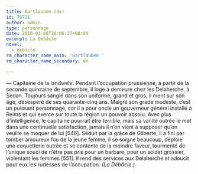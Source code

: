 ```yaml
---
title: Gartlauben (de)
id: 76721
author: admin
type: personnage
date: 2010-03-08T16:06:27+00:00
excerpt: La Débâcle
novel:
  - debacle
rm_character_name_main: 'Gartlauben '
rm_character_name_secondary: de

---
```

— Capitaine de la landwehr. Pendant l&rsquo;occupation prussienne, à partir de la seconde quinzaine de septembre, il loge à demeure chez les Delaherche, à Sedan. Toujours sanglé dans son uniforme, grand et gros, il ment sur son âge, désespéré de ses quarante-cinq ans. Malgré son grade modeste, c&rsquo;est un puissant personnage, car il a pour oncle un gouverneur général installé à Reims et qui exerce sur toute la région un pouvoir absolu. Avec plus d&rsquo;intelligence, le capitaine pourrait être terrible, mais sa vanité outrée le met dans une continuelle satisfaction, jamais il n&rsquo;en vient à supposer qu&rsquo;on veuille se moquer de lui [546]. Séduit par la grâce de Gilberte, il a fini par tomber amoureux fou de la jeune femme, il se soigne beaucoup, déploie une coquetterie outrée et se contente de la moindre faveur, tourmenté de l&rsquo;unique souci de n&rsquo;être pas pris pour un barbare, pour un soldat grossier, violentant les femmes [551]. Il rend des services aux Delaherche et adoucit pour eux les rudesses de l&rsquo;occupation. _(La Débâcle.)_